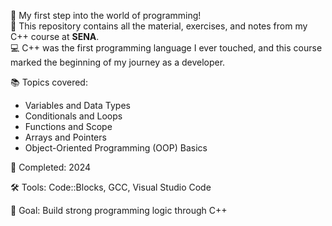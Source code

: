 🚀 My first step into the world of programming!  
🧠 This repository contains all the material, exercises, and notes from my C++ course at **SENA**.  
💻 C++ was the first programming language I ever touched, and this course marked the beginning of my journey as a developer.  

📚 Topics covered:
- Variables and Data Types
- Conditionals and Loops
- Functions and Scope
- Arrays and Pointers
- Object-Oriented Programming (OOP) Basics

📅 Completed: 2024

🛠️ Tools: Code::Blocks, GCC, Visual Studio Code

🎯 Goal: Build strong programming logic through C++
